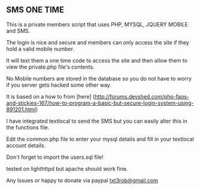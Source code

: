 SMS ONE TIME
-------------


This is a private members script that uses PHP, MYSQL, JQUERY MOBILE and SMS.

The login is nice and secure and members can only access the site if they hold a valid mobile number.

It will text them a one time code to access the site and then allow them to view the private.php file's contents.

No Mobile numbers are stored in the database so you do not have to worry if you server gets hacked some other way.

It is based on a how to from [here] (http://forums.devshed.com/php-faqs-and-stickies-167/how-to-program-a-basic-but-secure-login-system-using-891201.html)

I have integrated textlocal to send the SMS but you can easily alter this in the functions file.

Edit the common.php file to enter your mysql details and  fill in your textlocal account details.

Don't forget to import the users.sql file!

tested on lighthttpd but apache should work fine.

Any Issues or happy to donate via paypal txt3rob@gmail.com
